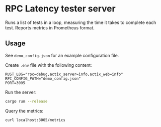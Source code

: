 # RPC Latency tester server

Runs a list of tests in a loop, measuring the time it takes to complete each test.
Reports metrics in Prometheus format.

## Usage

See `demo_config.json` for an example configuration file.

Create `.env` file with the following content:

```
RUST_LOG="rpc=debug,actix_server=info,actix_web=info"
RPC_CONFIG_PATH="demo_config.json"
PORT=3005
```

Run the server:

```bash
cargo run --release
```

Query the metrics:

```bash
curl localhost:3005/metrics
```
